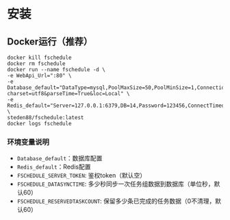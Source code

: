 # 安装
## Docker运行（推荐）
```shell
docker kill fschedule
docker rm fschedule
docker run --name fschedule -d \
-e WebApi_Url=":80" \
-e Database_default="DataType=mysql,PoolMaxSize=50,PoolMinSize=1,ConnectionString=root:123456@tcp(127.0.0.1:3306)/fschedule?charset=utf8&parseTime=True&loc=Local" \
-e Redis_default="Server=127.0.0.1:6379,DB=14,Password=123456,ConnectTimeout=600000,SyncTimeout=10000,ResponseTimeout=10000" \
steden88/fschedule:latest
docker logs fschedule
```
### 环境变量说明
* `Database_default`：数据库配置
* `Redis_default`：Redis配置
* `FSCHEDULE_SERVER_TOKEN`: 鉴权token（默认空）
* `FSCHEDULE_DATASYNCTIME`: 多少秒同步一次任务组数据到数据库（单位秒，默认60）
* `FSCHEDULE_RESERVEDTASKCOUNT`: 保留多少条已完成的任务数据（0不清理，默认60）